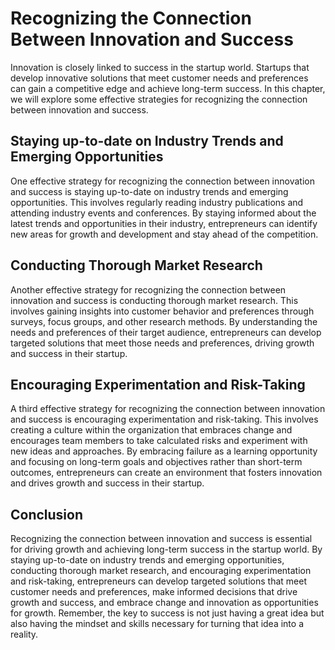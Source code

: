 Recognizing the Connection Between Innovation and Success
====================================================================================================

Innovation is closely linked to success in the startup world. Startups that develop innovative solutions that meet customer needs and preferences can gain a competitive edge and achieve long-term success. In this chapter, we will explore some effective strategies for recognizing the connection between innovation and success.

Staying up-to-date on Industry Trends and Emerging Opportunities
----------------------------------------------------------------

One effective strategy for recognizing the connection between innovation and success is staying up-to-date on industry trends and emerging opportunities. This involves regularly reading industry publications and attending industry events and conferences. By staying informed about the latest trends and opportunities in their industry, entrepreneurs can identify new areas for growth and development and stay ahead of the competition.

Conducting Thorough Market Research
-----------------------------------

Another effective strategy for recognizing the connection between innovation and success is conducting thorough market research. This involves gaining insights into customer behavior and preferences through surveys, focus groups, and other research methods. By understanding the needs and preferences of their target audience, entrepreneurs can develop targeted solutions that meet those needs and preferences, driving growth and success in their startup.

Encouraging Experimentation and Risk-Taking
-------------------------------------------

A third effective strategy for recognizing the connection between innovation and success is encouraging experimentation and risk-taking. This involves creating a culture within the organization that embraces change and encourages team members to take calculated risks and experiment with new ideas and approaches. By embracing failure as a learning opportunity and focusing on long-term goals and objectives rather than short-term outcomes, entrepreneurs can create an environment that fosters innovation and drives growth and success in their startup.

Conclusion
----------

Recognizing the connection between innovation and success is essential for driving growth and achieving long-term success in the startup world. By staying up-to-date on industry trends and emerging opportunities, conducting thorough market research, and encouraging experimentation and risk-taking, entrepreneurs can develop targeted solutions that meet customer needs and preferences, make informed decisions that drive growth and success, and embrace change and innovation as opportunities for growth. Remember, the key to success is not just having a great idea but also having the mindset and skills necessary for turning that idea into a reality.
